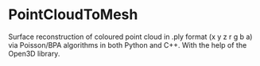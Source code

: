 # PointCloudToMesh

Surface reconstruction of coloured point cloud in .ply format (x y z r g b a) via Poisson/BPA algorithms in both Python and C++. With the help of the Open3D library.
